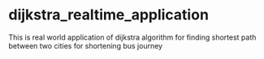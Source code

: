 # dijkstra_realtime_application
This is real world application of dijkstra algorithm for finding shortest path between two cities for shortening bus journey
